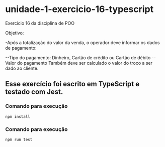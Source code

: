 # unidade-1-exercicio-16-typescript
Exercicio 16 da disciplina de POO

Objetivo: 

-Após a totalização do valor da venda, o operador deve informar os dados de pagamento:

--Tipo do pagamento: Dinheiro, Cartão de crédito ou Cartão de débito
--Valor do pagamento Também deve ser calculado o valor do troco a ser dado ao cliente.

## Esse exercício foi escrito em TypeScript e testado com Jest.

### Comando para execução
`npm install`

### Comando para execução
`npm run test`
